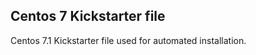 Centos 7 Kickstarter file
-------------

Centos 7.1 Kickstarter file used for automated installation.
